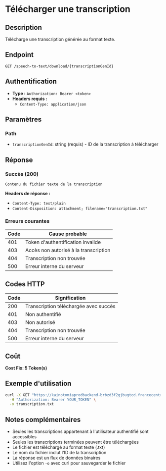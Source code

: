 # Télécharger une transcription

## Description
Télécharge une transcription générée au format texte.

## Endpoint
```
GET /speech-to-text/download/{transcriptionGenId}
```

## Authentification
- **Type :** `Authorization: Bearer <token>`
- **Headers requis :**
  - `Content-Type: application/json`

## Paramètres

### Path
- `transcriptionGenId`: string (requis) - ID de la transcription à télécharger

## Réponse

### Succès (200)
```
Contenu du fichier texte de la transcription
```

**Headers de réponse :**
- `Content-Type: text/plain`
- `Content-Disposition: attachment; filename="transcription.txt"`

### Erreurs courantes

| Code | Cause probable |
|------|----------------|
| 401 | Token d'authentification invalide |
| 403 | Accès non autorisé à la transcription |
| 404 | Transcription non trouvée |
| 500 | Erreur interne du serveur |

## Codes HTTP

| Code | Signification |
|------|---------------|
| 200 | Transcription téléchargée avec succès |
| 401 | Non authentifié |
| 403 | Non autorisé |
| 404 | Transcription non trouvée |
| 500 | Erreur interne du serveur |

## Coût
**Cost Fix: 5 Token(s)**

## Exemple d'utilisation

```bash
curl -X GET "https://kainotomiaprodbackend-brbzd3f2gjbugtcd.francecentral-01.azurewebsites.net/speech-to-text/download/trans-123456" \
  -H "Authorization: Bearer YOUR_TOKEN" \
  -o transcription.txt
```

## Notes complémentaires
- Seules les transcriptions appartenant à l'utilisateur authentifié sont accessibles
- Seules les transcriptions terminées peuvent être téléchargées
- Le fichier est téléchargé au format texte (.txt)
- Le nom du fichier inclut l'ID de la transcription
- La réponse est un flux de données binaires
- Utilisez l'option `-o` avec curl pour sauvegarder le fichier 